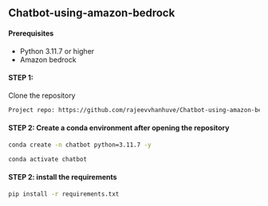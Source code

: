 ## Chatbot-using-amazon-bedrock

#### Prerequisites

- Python 3.11.7 or higher
- Amazon bedrock


#### STEP 1:
Clone the repository

```bash
Project repo: https://github.com/rajeevvhanhuve/Chatbot-using-amazon-bedrock.git
```

#### STEP 2: Create a conda environment after opening the repository
```bash
conda create -n chatbot python=3.11.7 -y
```

```bash
conda activate chatbot
```

#### STEP 2: install the requirements
```bash
pip install -r requirements.txt
```
